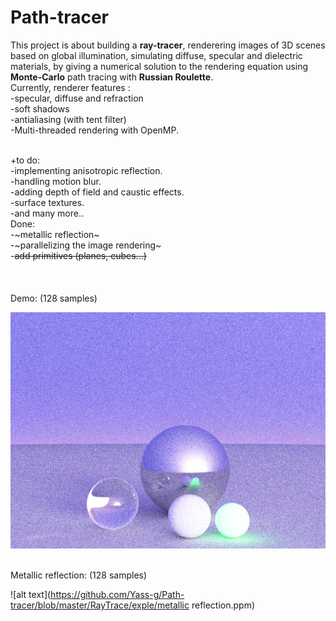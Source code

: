 # Path-tracer
This project is about building a **ray-tracer**, renderering images of 3D scenes based on global illumination, simulating diffuse, specular and dielectric materials, by giving a numerical solution to the rendering equation using **Monte-Carlo** path tracing with **Russian Roulette**.
<br/>Currently, renderer features :<br/>
-specular, diffuse and refraction<br/>
-soft shadows<br/>
-antialiasing (with tent filter)<br/>
-Multi-threaded rendering with OpenMP.<br/><br/>

+to do:<br/>
-implementing anisotropic reflection.<br/>
-handling motion blur.<br/>
-adding depth of field and caustic effects.<br/>
-surface textures.<br/>
-and many more..<br/>
Done:<br/>
-~metallic reflection~<br/>
-~parallelizing the image rendering~<br/>
-~~add primitives (planes, cubes...)~~<br/>
<br/>
<br/>
<br/>Demo: (128 samples) <br/>

![alt text](https://github.com/Yass-g/Path-tracer/blob/master/RayTrace/exple/01_spheres_128samples.png)

<br/>Metallic reflection: (128 samples) <br/>

![alt text](https://github.com/Yass-g/Path-tracer/blob/master/RayTrace/exple/metallic reflection.ppm)










